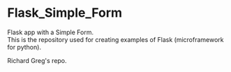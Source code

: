 # Flask_Simple_Form
Flask app with a Simple Form.    
This is the repository used for creating examples of Flask (microframework for python).

Richard Greg's repo.

